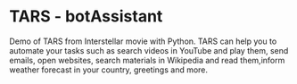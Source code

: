 # TARS - botAssistant
Demo of TARS from Interstellar movie with Python. TARS can help you to automate your tasks such as search videos in YouTube and play them, send emails, open websites, search materials in Wikipedia and read them,inform weather forecast in your country, greetings and more.
